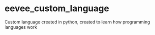 # eevee_custom_language
Custom language created in python, created to learn how programming languages work
